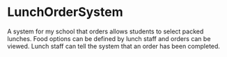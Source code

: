 # LunchOrderSystem
A system for my school that orders allows students to select packed lunches. Food options can be defined by lunch staff and orders can be viewed. Lunch staff can tell the system that an order has been completed.

